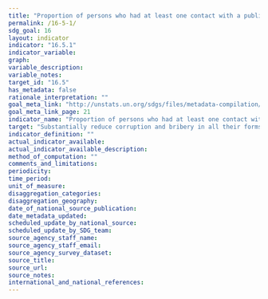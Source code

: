 ```yaml
---
title: "Proportion of persons who had at least one contact with a public official and who paid a bribe to a public official, or were asked for a bribe by those public officials, during the previous 12 months"
permalink: /16-5-1/
sdg_goal: 16
layout: indicator
indicator: "16.5.1"
indicator_variable: 
graph: 
variable_description: 
variable_notes: 
target_id: "16.5"
has_metadata: false
rationale_interpretation: ""
goal_meta_link: "http://unstats.un.org/sdgs/files/metadata-compilation/Metadata-Goal-16.pdf"
goal_meta_link_page: 21
indicator_name: "Proportion of persons who had at least one contact with a public official and who paid a bribe to a public official, or were asked for a bribe by those public officials, during the previous 12 months"
target: "Substantially reduce corruption and bribery in all their forms."
indicator_definition: ""
actual_indicator_available: 
actual_indicator_available_description: 
method_of_computation: ""
comments_and_limitations: 
periodicity: 
time_period: 
unit_of_measure: 
disaggregation_categories: 
disaggregation_geography: 
date_of_national_source_publication: 
date_metadata_updated: 
scheduled_update_by_national_source: 
scheduled_update_by_SDG_team: 
source_agency_staff_name: 
source_agency_staff_email: 
source_agency_survey_dataset: 
source_title: 
source_url: 
source_notes: 
international_and_national_references: 
---
```


